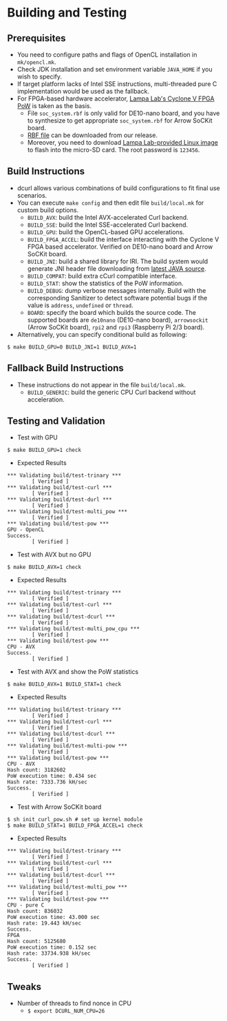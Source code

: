 # Building and Testing

## Prerequisites
* You need to configure paths and flags of OpenCL installation in `mk/opencl.mk`.
* Check JDK installation and set environment variable `JAVA_HOME` if you wish to specify.
* If target platform lacks of Intel SSE instructions, multi-threaded pure C implementation would be used as the fallback.
* For FPGA-based hardware accelerator, [Lampa Lab's Cyclone V FPGA PoW](https://github.com/LampaLab/iota_fpga) is taken as the basis.
     - File `soc_system.rbf` is only valid for DE10-nano board, and you have to synthesize to get appropriate `soc_system.rbf` for Arrow SoCKit board.
     - [RBF file](https://github.com/ajblane/dcurl/releases/tag/v1.0-SoCKit) can be downloaded from our release.
     - Moreover, you need to download [Lampa Lab-provided Linux image](https://github.com/LampaLab/iota_fpga/releases/tag/v0.1) to flash into the micro-SD card. The root password is `123456`.


## Build Instructions
* dcurl allows various combinations of build configurations to fit final use scenarios.
* You can execute `make config` and then edit file `build/local.mk` for custom build options.
    - ``BUILD_AVX``: build the Intel AVX-accelerated Curl backend.
    - ``BUILD_SSE``: build the Intel SSE-accelerated Curl backend.
    - ``BUILD_GPU``: build the OpenCL-based GPU accelerations.
    - ``BUILD_FPGA_ACCEL``: build the interface interacting with the Cyclone V FPGA based accelerator. Verified on DE10-nano board and Arrow SoCKit board.
    - ``BUILD_JNI``: build a shared library for IRI. The build system would generate JNI header file
                     downloading from [latest JAVA source](https://github.com/DLTcollab/iri).
    - ``BUILD_COMPAT``: build extra cCurl compatible interface.
    - ``BUILD_STAT``: show the statistics of the PoW information.
    - ``BUILD_DEBUG``: dump verbose messages internally.
                       Build with the corresponding Sanitizer to detect software potential bugs if the value is `address`, `undefined` or `thread`.
    - ``BOARD``: specify the board which builds the source code.
                 The supported boards are `de10nano` (DE10-nano board), `arrowsockit` (Arrow SoCKit board), `rpi2` and `rpi3` (Raspberry Pi 2/3 board).
* Alternatively, you can specify conditional build as following:
```shell
$ make BUILD_GPU=0 BUILD_JNI=1 BUILD_AVX=1
```

## Fallback Build Instructions
* These instructions do not appear in the file `build/local.mk`.
    - ``BUILD_GENERIC``: build the generic CPU Curl backend without acceleration.

## Testing and Validation
* Test with GPU
```shell
$ make BUILD_GPU=1 check
```

* Expected Results
```
*** Validating build/test-trinary ***
        [ Verified ]
*** Validating build/test-curl ***
        [ Verified ]
*** Validating build/test-durl ***
        [ Verified ]
*** Validating build/test-multi_pow ***
        [ Verified ]
*** Validating build/test-pow ***
GPU - OpenCL
Success.
        [ Verified ]
```

* Test with AVX but no GPU
```shell
$ make BUILD_AVX=1 check
```

* Expected Results
```
*** Validating build/test-trinary ***
        [ Verified ]
*** Validating build/test-curl ***
        [ Verified ]
*** Validating build/test-dcurl ***
        [ Verified ]
*** Validating build/test-multi_pow_cpu ***
        [ Verified ]
*** Validating build/test-pow ***
CPU - AVX
Success.
        [ Verified ]
```

* Test with AVX and show the PoW statistics
```shell
$ make BUILD_AVX=1 BUILD_STAT=1 check
```

* Expected Results
```
*** Validating build/test-trinary ***
        [ Verified ]
*** Validating build/test-curl ***
        [ Verified ]
*** Validating build/test-dcurl ***
        [ Verified ]
*** Validating build/test-multi-pow ***
        [ Verified ]
*** Validating build/test-pow ***
CPU - AVX
Hash count: 3182602
PoW execution time: 0.434 sec
Hash rate: 7333.736 kH/sec
Success.
        [ Verified ]
```

* Test with Arrow SoCKit board
```shell
$ sh init_curl_pow.sh # set up kernel module
$ make BUILD_STAT=1 BUILD_FPGA_ACCEL=1 check
```

* Expected Results
```
*** Validating build/test-trinary ***
        [ Verified ]
*** Validating build/test-curl ***
        [ Verified ]
*** Validating build/test-dcurl ***
        [ Verified ]
*** Validating build/test-multi_pow ***
        [ Verified ]
*** Validating build/test-pow ***
CPU - pure C
Hash count: 836032
PoW execution time: 43.000 sec
Hash rate: 19.443 kH/sec
Success.
FPGA
Hash count: 5125680
PoW execution time: 0.152 sec
Hash rate: 33734.938 kH/sec
Success.
        [ Verified ] 
```

## Tweaks
* Number of threads to find nonce in CPU
    * ```$ export DCURL_NUM_CPU=26```
